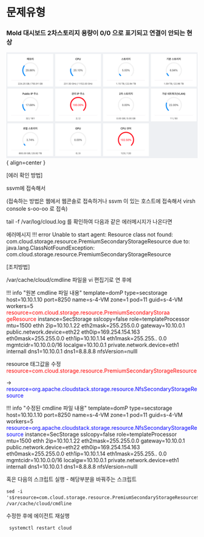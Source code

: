# 문제유형

### Mold 대시보드 2차스토리지 용량이 0/0 으로 표기되고 연결이 안되는 현상

![Mold 대시보드 2차스토리지 오류](../assets/images/mold_secondarystorage_error.png){ align=center }

[에러 확인 방법]
 
 ssvm에 접속해서
 
 (접속하는 방법은 웹에서 웹콘솔로 접속하거나 ssvm 이 있는 호스트에 접속해서 virsh console s-oo-oo 로 접속) 

tail -f /var/log/cloud.log 를 확인하여 다음과 같은 에러메시지가 나온다면

에러메시지
!!! error
    Unable to start agent: Resource class not found: com.cloud.storage.resource.PremiumSecondaryStorageResource due to: java.lang.ClassNotFoundException: com.cloud.storage.resource.PremiumSecondaryStorageResource 

[조치방법]

/var/cache/cloud/cmdline  파일을 vi 편집기로 연 후에

!!! info "원본 cmdline 파일 내용"
    template=domP type=secstorage host=10.10.1.10 port=8250 name=s-4-VM zone=1 pod=11
    guid=s-4-VM workers=5 <span style="color:red">resource=com.cloud.storage.resource.PremiumSecondaryStoraa
    geResource</span> instance=SecStorage sslcopy=false role=templateProcessor mtu=1500 ethh
    2ip=10.10.1.22 eth2mask=255.255.0.0 gateway=10.10.0.1 public.network.device=eth22
    eth0ip=169.254.154.163 eth0mask=255.255.0.0 eth1ip=10.10.1.14 eth1mask=255.255..
    0.0 mgmtcidr=10.10.0.0/16 localgw=10.10.0.1 private.network.device=eth1 internall
    dns1=10.10.0.1 dns1=8.8.8.8 nfsVersion=nulll

resource 태그값을 수정
<span style="color:red">resource=com.cloud.storage.resource.PremiumSecondaryStorageResource</span>

-> <span style="color:blue">resource=org.apache.cloudstack.storage.resource.NfsSecondaryStorageResource</span>

!!! info "수정된 cmdline 파일 내용"
    template=domP type=secstorage host=10.10.1.10 port=8250 name=s-4-VM zone=1 pod=11
    guid=s-4-VM workers=5 <span style="color:blue">resource=org.apache.cloudstack.storage.resource.NfsSecondaryStorageResource</span> instance=SecStorage sslcopy=false role=templateProcessor mtu=1500 ethh
    2ip=10.10.1.22 eth2mask=255.255.0.0 gateway=10.10.0.1 public.network.device=eth22
    eth0ip=169.254.154.163 eth0mask=255.255.0.0 eth1ip=10.10.1.14 eth1mask=255.255..
    0.0 mgmtcidr=10.10.0.0/16 localgw=10.10.0.1 private.network.device=eth1 internall
    dns1=10.10.0.1 dns1=8.8.8.8 nfsVersion=nulll

혹은 다음의 스크립트 실행 - 해당부분을 바꿔주는 스크립트
``` shell
sed -i 's$resource=com.cloud.storage.resource.PremiumSecondaryStorageResource$resource=org.apache.cloudstack.storage.resource.NfsSecondaryStorageResource$' /var/cache/cloud/cmdline
```

수정한 후에 에이전트 재실행

``` shell
 systemctl restart cloud
```


